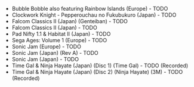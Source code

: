 - Bubble Bobble also featuring Rainbow Islands (Europe) - TODO
- Clockwork Knight - Pepperouchau no Fukubukuro (Japan) - TODO
- Falcom Classics II (Japan) (Genteiban) - TODO
- Falcom Classics II (Japan) - TODO
- Pad Nifty 1.1 & Habitat II (Japan) - TODO
- Sega Ages: Volume 1 (Europe) - TODO
- Sonic Jam (Europe) - TODO
- Sonic Jam (Japan) (Rev A) - TODO
- Sonic Jam (Japan) - TODO
- Time Gal & Ninja Hayate (Japan) (Disc 1) (Time Gal) - TODO (Recorded)
- Time Gal & Ninja Hayate (Japan) (Disc 2) (Ninja Hayate) (3M) - TODO (Recorded)
